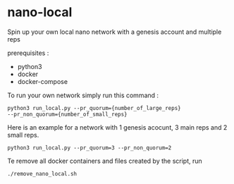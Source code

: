 # nano-local
Spin up your own local nano network with a genesis account and multiple reps

prerequisites : 
* python3
* docker
* docker-compose

To run your own network simply run this command :

<code>python3 run_local.py --pr_quorum={number_of_large_reps} --pr_non_quorum={number_of_small_reps}</code>

Here is an example for a network with 1 genesis acocunt, 3 main reps and 2 small reps.

<code>python3 run_local.py --pr_quorum=3 --pr_non_quorum=2</code>

Te remove all docker containers and files created by the script, run

<code>./remove_nano_local.sh</code>
